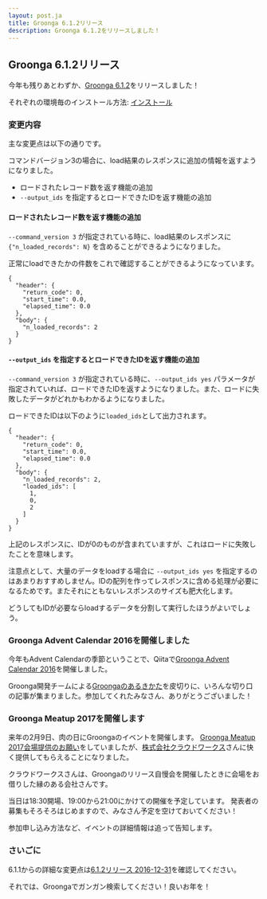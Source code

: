 ```yaml
---
layout: post.ja
title: Groonga 6.1.2リリース
description: Groonga 6.1.2をリリースしました！
---
```


## Groonga 6.1.2リリース

今年も残りあとわずか、[Groonga 6.1.2](/ja/docs/news.html#release-6-1-2)をリリースしました！

それぞれの環境毎のインストール方法: [インストール](/ja/docs/install.html)

### 変更内容

主な変更点は以下の通りです。

コマンドバージョン3の場合に、load結果のレスポンスに追加の情報を返すようになりました。

* ロードされたレコード数を返す機能の追加
* `--output_ids` を指定するとロードできたIDを返す機能の追加

#### ロードされたレコード数を返す機能の追加

`--command_version 3` が指定されている時に、load結果のレスポンスに `{"n_loaded_records": N}` を含めることができるようになりました。

正常にloadできたかの件数をこれで確認することができるようになっています。

    {
      "header": {
        "return_code": 0,
        "start_time": 0.0,
        "elapsed_time": 0.0
      },
      "body": {
        "n_loaded_records": 2
      }
    }

#### `--output_ids` を指定するとロードできたIDを返す機能の追加

`--command_version 3` が指定されている時に、`--output_ids yes` パラメータが指定されていれば、ロードできたIDを返すようになりました。また、ロードに失敗したデータがどれかもわかるようになりました。

ロードできたIDは以下のように`loaded_ids`として出力されます。

    {
      "header": {
        "return_code": 0,
        "start_time": 0.0,
        "elapsed_time": 0.0
      },
      "body": {
        "n_loaded_records": 2,
        "loaded_ids": [
          1,
          0,
          2
        ]
      }
    }

上記のレスポンスに、IDが0のものが含まれていますが、これはロードに失敗したことを意味します。

注意点として、大量のデータをloadする場合に `--output_ids yes` を指定するのはあまりおすすめしません。IDの配列を作ってレスポンスに含める処理が必要になるためです。またそれにともないレスポンスのサイズも肥大化します。

どうしてもIDが必要ならloadするデータを分割して実行したほうがよいでしょう。

### Groonga Advent Calendar 2016を開催しました

今年もAdvent Calendarの季節ということで、Qiitaで[Groonga Advent Calendar 2016](http://qiita.com/advent-calendar/2016/groonga)を開催しました。

Groonga開発チームによる[Groongaのあるきかた](http://qiita.com/groonga/items/dc6ec761018871330cdc)を皮切りに、いろんな切り口の記事が集まりました。参加してくれたみなさん、ありがとうございました！

### Groonga Meatup 2017を開催します

来年の2月9日、肉の日にGroongaのイベントを開催します。
[Groonga Meatup 2017会場提供のお願い](/ja/blog/2016/12/05/request-for-conference-room.html)をしていましたが、[株式会社クラウドワークス](https://crowdworks.co.jp/)さんに快く提供してもらえることになりました。

クラウドワークスさんは、Groongaのリリース自慢会を開催したときに会場をお借りした縁のある会社さんです。

当日は18:30開場、19:00から21:00にかけての開催を予定しています。
発表者の募集もそろそろはじめますので、みなさん予定を空けておいてください！

参加申し込み方法など、イベントの詳細情報は追って告知します。

### さいごに

6.1.1からの詳細な変更点は[6.1.2リリース 2016-12-31](/ja/docs/news.html#release-6-1-2)を確認してください。

それでは、Groongaでガンガン検索してください！良いお年を！

